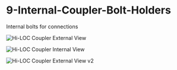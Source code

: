 # 9-Internal-Coupler-Bolt-Holders

Internal bolts for connections

![Hi-LOC Coupler External View](https://github.com/user-attachments/assets/107005f1-e388-4ef6-bcf1-22083a8c01dc)

![Hi-LOC Coupler Internal View](https://github.com/user-attachments/assets/8ea71695-ace2-480c-822b-8c3f85e09f80)

![Hi-LOC Coupler External View v2](https://github.com/user-attachments/assets/d43a09b7-3dca-4452-83d3-d3c3a92fb6db)
